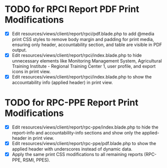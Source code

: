 # TODO for RPCI Report PDF Print Modifications

- [x] Edit resources/views/client/report/rpci/pdf.blade.php to add @media print CSS styles to remove body margin and padding for print media, ensuring only header, accountability section, and table are visible in PDF output.
- [x] Edit resources/views/client/report/rpci/index.blade.php to hide unnecessary elements like Monitoring Management System, Agricultural Training Institute - Regional Training Center 1, user profile, and export icons in print view.
- [x] Edit resources/views/client/report/rpci/index.blade.php to show the accountability info (applied header) in print view.

# TODO for RPC-PPE Report Print Modifications

- [x] Edit resources/views/client/report/rpc-ppe/index.blade.php to hide the report-info and accountability-info sections and show only the applied-header in print view.
- [x] Edit resources/views/client/report/rpc-ppe/pdf.blade.php to show the applied header with underscores instead of dynamic data.
- [x] Apply the same print CSS modifications to all remaining reports (RPC-PPE, RSMI, PPES).
